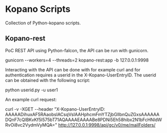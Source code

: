 # Kopano Scripts

Collection of Python-kopano scripts.

## Kopano-rest

PoC REST API using Python-falcon, the API can be run with gunicorn.

  gunicorn --workers=4 --threads=2 kopano-rest:app -b 127.0.0.1:9998

Interacting with the API can be done with for example curl and for authentication requires
a userid in the X-Kopano-UserEntryID. The userid can be obtained with the following script:

  python userid.py -u user1

An example curl request:

  curl -v -XGET --header "X-Kopano-UserEntryID: AAAAADihuxAF5RAaobsIACsqVsIAAHphcmFmYTZjbGllbnQuZGxsAAAAAADQnF7cQlBKvKf5l575bT71AQAAAAEAAAABe8PDNi5Eh58hibx2N1bFcHNldWRvOi8vc2VydmVyMQA=" http://127.0.0.1:9998/api/gc/v0/me/mailFolders/


